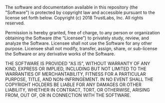 The software and documentation available in this repository (the "Software") is protected by copyright law and accessible pursuant to the license set forth below. Copyright (c) 2018 TrustLabs, Inc. All rights reserved.

Permission is hereby granted, free of charge, to any person or organization obtaining the Software (the “Licensee”) to privately study, review, and analyze the Software. Licensee shall not use the Software for any other purpose. Licensee shall not modify, transfer, assign, share, or sub-license the Software or any derivative works of the Software.

THE SOFTWARE IS PROVIDED "AS IS", WITHOUT WARRANTY OF ANY KIND, EXPRESS OR IMPLIED, INCLUDING BUT NOT LIMITED TO THE WARRANTIES OF MERCHANTABILITY, FITNESS FOR A PARTICULAR PURPOSE, TITLE, AND NON-INFRINGEMENT. IN NO EVENT SHALL THE COPYRIGHT HOLDERS BE LIABLE FOR ANY DAMAGES OR OTHER LIABILITY, WHETHER IN CONTRACT, TORT, OR OTHERWISE, ARISING FROM, OUT OF, OR IN CONNECTION WITH THE SOFTWARE.
